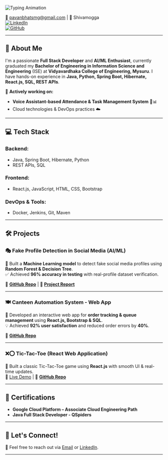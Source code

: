 ![Typing Animation](https://readme-typing-svg.herokuapp.com?font=Fira+Code&pause=1000&color=F70000&width=435&lines=Hello%2C+I'm+Pavan+Bhat!;AI+%7C+ML+%7C+Full+Stack+Developer;Building+Awesome+Projects!)

📧 pavanbhatsmg@gmail.com | 📍 Shivamogga  
[![LinkedIn](https://img.shields.io/badge/LinkedIn-PavanBhat-blue)](https://linkedin.com/in/pavanbhatav)  
[![GitHub](https://img.shields.io/badge/GitHub-PavanBhatt07-black)](https://github.com/PavanBhatt07)  

---

## **👋 About Me**  
I'm a passionate **Full Stack Developer** and **AI/ML Enthusiast**, currently graduated my **Bachelor of Engineering in Information Science and Engineering** (ISE) at **Vidyavardhaka College of Engineering, Mysuru**. I have hands-on experience in **Java, Python, Spring Boot, Hibernate, React.js, SQL, REST APIs**.  

🚀 **Actively working on:**  
- **Voice Assistant-based Attendance & Task Management System** 🎤📊  
- Cloud technologies & DevOps practices ☁️  

---

## **💻 Tech Stack**  

### **Backend:**  
- Java, Spring Boot, Hibernate, Python  
- REST APIs, SQL  

### **Frontend:**  
- React.js, JavaScript, HTML, CSS, Bootstrap  

### **DevOps & Tools:**  
- Docker, Jenkins, Git, Maven  

---

## **🛠 Projects**  

### **🎭 Fake Profile Detection in Social Media (AI/ML)**  
🚀 Built a **Machine Learning model** to detect fake social media profiles using **Random Forest & Decision Tree**.  
✅ Achieved **96% accuracy in testing** with real-profile dataset verification.  

🔗 **[GitHub Repo](#)** | 🔗 **[Project Report](#)**  

---

### **🍽️ Canteen Automation System - Web App**  
📌 Developed an interactive web app for **order tracking & queue management** using **React.js, Bootstrap & SQL**.  
💡 Achieved **92% user satisfaction** and reduced order errors by **40%**.  

🔗 **[GitHub Repo](#)**  

---

### **❌⭕ Tic-Tac-Toe (React Web Application)**  
🎩 Built a classic Tic-Tac-Toe game using **React.js** with smooth UI & real-time updates.  
🔗 [Live Demo](https://pavanbhatt07.github.io/Tic-Tac-Toe_ReactApplication/) | 🔗 **[GitHub Repo](#)**  

---

## **📝 Certifications**  
- **Google Cloud Platform – Associate Cloud Engineering Path**  
- **Java Full Stack Developer - QSpiders**  

---

## **🌱 Let's Connect!**  
💬 Feel free to reach out via [Email](mailto:pavanbhatsmg@gmail.com) or [LinkedIn](https://linkedin.com/in/pavanbhatav).  

---
